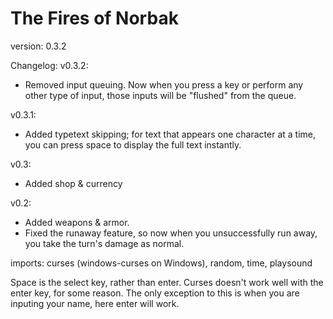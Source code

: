 # The Fires of Norbak

version: 0.3.2

Changelog:
v0.3.2:
 - Removed input queuing. Now when you press a key or perform any other type of input, those inputs will be "flushed" from the queue.

v0.3.1:
 - Added typetext skipping; for text that appears one character at a time, you can press space to display the full text instantly.

v0.3:
 - Added shop & currency

v0.2:
 - Added weapons & armor.
 - Fixed the runaway feature, so now when you unsuccessfully run away, you take the turn's damage as normal.
 
imports: curses (windows-curses on Windows), random, time, playsound

Space is the select key, rather than enter. Curses doesn't work well with the enter key, for some reason. The only exception to this is when you are inputing your name, here enter will work.
